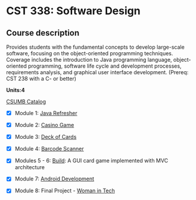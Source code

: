 # CST 338: Software Design
## Course description
Provides students with the fundamental concepts to develop large-scale software, focusing on the object-oriented programming techniques. Coverage includes the introduction to Java programming language, object-oriented programming, software life cycle and development processes, requirements analysis, and graphical user interface development. (Prereq: CST 238 with a C- or better)

**Units:4**

[CSUMB Catalog](https://csumb.edu/course/cst/338)

- [x] Module 1: [Java Refresher](https://github.com/kazemicode/CST338/tree/master/src/main/java/Module1)
- [x] Module 2: [Casino Game](https://github.com/kazemicode/CST338/blob/master/src/main/java/Casino)
- [x] Module 3: [Deck of Cards](https://github.com/kazemicode/CST338/tree/master/src/main/java/DeckOfCards)
- [x] Module 4: [Barcode Scanner](https://github.com/kazemicode/CST338/tree/master/src/main/java/DataMatrix)
- [x] Modules 5 - 6: [Build](https://github.com/kazemicode/CST338_Assignment6_BUILD): A GUI card game implemented with MVC architecture
- [x] Module 7: [Android Development](https://github.com/kazemicode/Kazemi-Module7)
- [x] Module 8: Final Project - [Woman in Tech](https://github.com/kazemicode/Woman-in-tech-Android)



